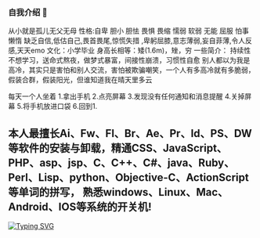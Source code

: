 ### 自我介绍 👋
从小就是孤儿无父无母
性格:自卑 胆小  胆怯  畏惧 畏缩 懦弱  软弱 无能 屈服 怕事 懒惰  缺乏自信,低估自己,畏首畏尾,惊慌失措 ,卑躬屈膝,意志薄弱,妄自菲薄,令人反感,天天emo
文化：小学毕业
身高长相等：矮(1.6m)，矬，穷
一些简介：
持续性不想学习，送命式熬夜，做梦式暴富，间接性崩溃，习惯性自愈
别人都以为我是高冷，其实只是害怕和别人交流，害怕被欺骗嘲笑，一个人有多高冷就有多脆弱，假装合群，假装阳光，但谁知道我在晴天里多云

每天一个人坐着 1.拿出手机 2.点亮屏幕 3.发现没有任何通知和消息提醒 4.关掉屏幕 5.将手机放进口袋 6.回到1.

<h2>本人最擅长Ai、Fw、Fl、Br、Ae、Pr、Id、PS、DW等软件的安装与卸载，精通CSS、JavaScript、PHP、asp、jsp、C、C++、C#、java、Ruby、Perl、Lisp、python、Objective-C、ActionScript等单词的拼写，
熟悉windows、Linux、Mac、Android、IOS等系统的开关机! </h2>


[![Typing SVG](https://readme-typing-svg.demolab.com?font=Fira+Code&size=30&pause=1000&color=F71B1E&center=%E7%9C%9F%E7%9A%84&vCenter=%E9%94%99%E8%AF%AF%E7%9A%84&repeat=%E7%9C%9F%E7%9A%84&random=%E9%94%99%E8%AF%AF%E7%9A%84&width=435&lines=%E6%88%91%E5%B0%B1%E6%98%AF%E4%B8%AA%E5%BA%9F%E7%89%A9%EF%BC%81%F0%9F%91%A8%E2%80%8D%F0%9F%92%BB%F0%9F%98%AD%F0%9F%98%AD%F0%9F%98%AD)]()
